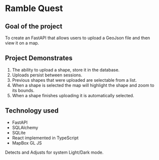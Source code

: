 # Ramble Quest

## Goal of the project

To create an FastAPI that allows users to upload a GeoJson file and then view it on a map.

## Project Demonstrates

1. The ability to upload a shape, store it in the database.
2. Uploads persist between sessions.
3. Previous shapes that were uploaded are selectable from a list.
4. When a shape is selected the map will highlight the shape and zoom to its bounds.
5. When a shape finishes uploading it is automatically selected.

## Technology used

* FastAPI
* SQLAlchemy
* SQLite
* React implemented in TypeScript
* MapBox GL JS


Detects and Adjusts for system Light/Dark mode.